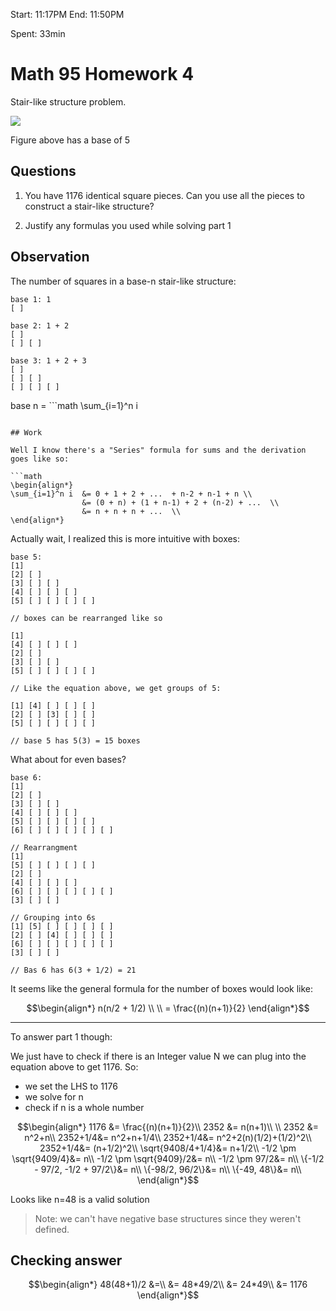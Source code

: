 Start: 11:17PM
End: 11:50PM

Spent: 33min

# Math 95 Homework 4

Stair-like structure problem.

![](images/2023-02-04-23-17-57.png)

Figure above has a base of 5

## Questions

1. You have 1176 identical square pieces. Can you use all the pieces to construct a stair-like structure?

2. Justify any formulas you used while solving part 1

## Observation

The number of squares in a base-n stair-like structure:
```
base 1: 1
[ ]

base 2: 1 + 2
[ ]
[ ] [ ]

base 3: 1 + 2 + 3
[ ]
[ ] [ ]
[ ] [ ] [ ] 

```

base n = ```math
\sum_{i=1}^n i
```

## Work

Well I know there's a "Series" formula for sums and the derivation goes like so:

```math
\begin{align*}
\sum_{i=1}^n i  &= 0 + 1 + 2 + ...  + n-2 + n-1 + n \\
                &= (0 + n) + (1 + n-1) + 2 + (n-2) + ...  \\
                &= n + n + n + ...  \\
\end{align*}
```

Actually wait, I realized this is more intuitive with boxes:

```
base 5:
[1]
[2] [ ] 
[3] [ ] [ ] 
[4] [ ] [ ] [ ] 
[5] [ ] [ ] [ ] [ ] 

// boxes can be rearranged like so

[1]
[4] [ ] [ ] [ ] 
[2] [ ] 
[3] [ ] [ ] 
[5] [ ] [ ] [ ] [ ] 

// Like the equation above, we get groups of 5:

[1] [4] [ ] [ ] [ ] 
[2] [ ] [3] [ ] [ ] 
[5] [ ] [ ] [ ] [ ] 

// base 5 has 5(3) = 15 boxes
```

What about for even bases?
```
base 6:
[1]
[2] [ ] 
[3] [ ] [ ] 
[4] [ ] [ ] [ ] 
[5] [ ] [ ] [ ] [ ] 
[6] [ ] [ ] [ ] [ ] [ ]

// Rearrangment
[1]
[5] [ ] [ ] [ ] [ ] 
[2] [ ] 
[4] [ ] [ ] [ ] 
[6] [ ] [ ] [ ] [ ] [ ]
[3] [ ] [ ] 

// Grouping into 6s
[1] [5] [ ] [ ] [ ] [ ]
[2] [ ] [4] [ ] [ ] [ ]
[6] [ ] [ ] [ ] [ ] [ ]
[3] [ ] [ ]

// Bas 6 has 6(3 + 1/2) = 21
```

It seems like the general formula for the number of boxes would look like:

```math
\begin{align*}
n(n/2 + 1/2) \\
\\
= \frac{(n)(n+1)}{2}

\end{align*}
```

---

To answer part 1 though:

We just have to check if there is an Integer value N we can plug into the equation above to get 1176. So:
- we set the LHS to 1176
- we solve for n
- check if n is a whole number

```math
\begin{align*}
1176    &= \frac{(n)(n+1)}{2}\\
2352    &= n(n+1)\\
\\
2352    &= n^2+n\\
2352+1/4&= n^2+n+1/4\\
2352+1/4&= n^2+2(n)(1/2)+(1/2)^2\\
2352+1/4&= (n+1/2)^2\\
\sqrt{9408/4+1/4}&= n+1/2\\
-1/2 \pm \sqrt{9409/4}&= n\\
-1/2 \pm \sqrt{9409}/2&= n\\
-1/2 \pm 97/2&= n\\
\{-1/2 - 97/2, -1/2 + 97/2\}&= n\\
\{-98/2, 96/2\}&= n\\
\{-49, 48\}&= n\\
\end{align*}
```

Looks like n=48 is a valid solution

> Note: we can't have negative base structures since they weren't defined.

## Checking answer

```math
\begin{align*}
48(48+1)/2  &=\\
            &=  48*49/2\\
            &=  24*49\\
            &= 1176
\end{align*}
```